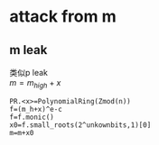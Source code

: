 # attack from m    
## m leak   
类似p leak   
$m={m}_{high}+x$   
```
PR.<x>=PolynomialRing(Zmod(n))
f=(m_h+x)^e-c
f=f.monic()
x0=f.small_roots(2^unkownbits,1)[0]
m=m+x0
```
